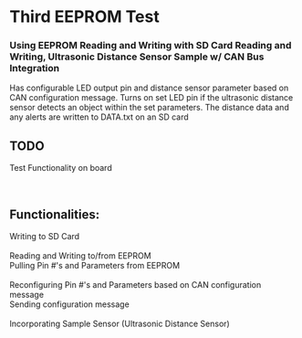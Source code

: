 # Third EEPROM Test
### Using EEPROM Reading and Writing with SD Card Reading and Writing, Ultrasonic Distance Sensor Sample w/ CAN Bus Integration

Has configurable LED output pin and distance sensor parameter based on CAN configuration message. Turns on set LED pin if the ultrasonic distance sensor detects an object within the set parameters.
The distance data and any alerts are written to DATA.txt on an SD card

## TODO

Test Functionality on board <br />

<br />

## Functionalities:

Writing to SD Card <br /> <br />
Reading and Writing to/from EEPROM <br />
Pulling Pin #'s and Parameters from EEPROM <br /> <br />
Reconfiguring Pin #'s and Parameters based on CAN configuration message <br />
Sending configuration message <br /> <br />
Incorporating Sample Sensor (Ultrasonic Distance Sensor) <br />


